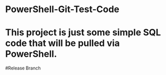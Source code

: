 # PowerShell-Git-Test-Code
# This project is just some simple SQL code that will be pulled via PowerShell.

#Release Branch
